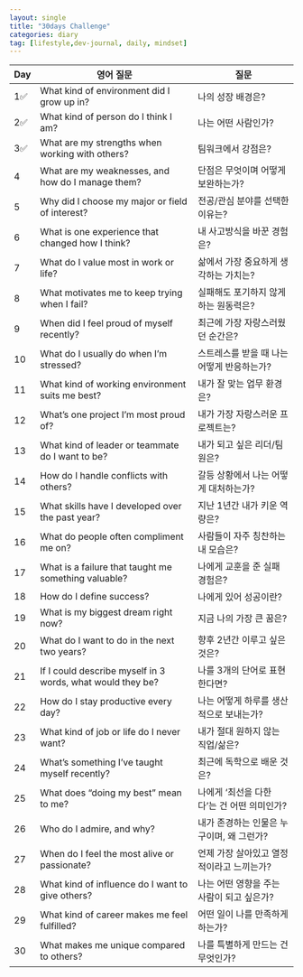 ```yaml
---
layout: single
title: "30days Challenge"
categories: diary
tag: [lifestyle,dev-journal, daily, mindset]
---
```


| Day  | 영어 질문                                                  | 질문                                       |
| ---- | ---------------------------------------------------------- | ------------------------------------------ |
| 1✅   | What kind of environment did I grow up in?                 | 나의 성장 배경은?                          |
| 2✅   | What kind of person do I think I am?                       | 나는 어떤 사람인가?                        |
| 3✅   | What are my strengths when working with others?            | 팀워크에서 강점은?                         |
| 4    | What are my weaknesses, and how do I manage them?          | 단점은 무엇이며 어떻게 보완하는가?         |
| 5    | Why did I choose my major or field of interest?            | 전공/관심 분야를 선택한 이유는?            |
| 6    | What is one experience that changed how I think?           | 내 사고방식을 바꾼 경험은?                 |
| 7    | What do I value most in work or life?                      | 삶에서 가장 중요하게 생각하는 가치는?      |
| 8    | What motivates me to keep trying when I fail?              | 실패해도 포기하지 않게 하는 원동력은?      |
| 9    | When did I feel proud of myself recently?                  | 최근에 가장 자랑스러웠던 순간은?           |
| 10   | What do I usually do when I’m stressed?                    | 스트레스를 받을 때 나는 어떻게 반응하는가? |
| 11   | What kind of working environment suits me best?            | 내가 잘 맞는 업무 환경은?                  |
| 12   | What’s one project I’m most proud of?                      | 내가 가장 자랑스러운 프로젝트는?           |
| 13   | What kind of leader or teammate do I want to be?           | 내가 되고 싶은 리더/팀원은?                |
| 14   | How do I handle conflicts with others?                     | 갈등 상황에서 나는 어떻게 대처하는가?      |
| 15   | What skills have I developed over the past year?           | 지난 1년간 내가 키운 역량은?               |
| 16   | What do people often compliment me on?                     | 사람들이 자주 칭찬하는 내 모습은?          |
| 17   | What is a failure that taught me something valuable?       | 나에게 교훈을 준 실패 경험은?              |
| 18   | How do I define success?                                   | 나에게 있어 성공이란?                      |
| 19   | What is my biggest dream right now?                        | 지금 나의 가장 큰 꿈은?                    |
| 20   | What do I want to do in the next two years?                | 향후 2년간 이루고 싶은 것은?               |
| 21   | If I could describe myself in 3 words, what would they be? | 나를 3개의 단어로 표현한다면?              |
| 22   | How do I stay productive every day?                        | 나는 어떻게 하루를 생산적으로 보내는가?    |
| 23   | What kind of job or life do I never want?                  | 내가 절대 원하지 않는 직업/삶은?           |
| 24   | What’s something I’ve taught myself recently?              | 최근에 독학으로 배운 것은?                 |
| 25   | What does “doing my best” mean to me?                      | 나에게 ‘최선을 다한다’는 건 어떤 의미인가? |
| 26   | Who do I admire, and why?                                  | 내가 존경하는 인물은 누구이며, 왜 그런가?  |
| 27   | When do I feel the most alive or passionate?               | 언제 가장 살아있고 열정적이라고 느끼는가?  |
| 28   | What kind of influence do I want to give others?           | 나는 어떤 영향을 주는 사람이 되고 싶은가?  |
| 29   | What kind of career makes me feel fulfilled?               | 어떤 일이 나를 만족하게 하는가?            |
| 30   | What makes me unique compared to others?                   | 나를 특별하게 만드는 건 무엇인가?          |

